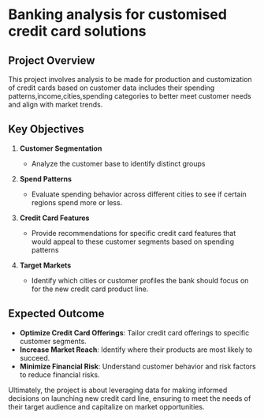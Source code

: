 # Banking analysis for customised credit card solutions

## Project Overview

This project involves analysis to be made for production and customization of credit cards based on customer data includes their spending patterns,income,cities,spending categories to better meet customer needs and align with market trends.


## Key Objectives

1. **Customer Segmentation**
   - Analyze the customer base to identify distinct groups
     
2. **Spend Patterns**
   - Evaluate spending behavior across different cities to see if certain regions spend more or less.

3. **Credit Card Features**
   - Provide recommendations for specific credit card features that would appeal to these customer segments based on spending patterns
     
4. **Target Markets**
   - Identify which cities or customer profiles the bank should focus on for the new credit card product line.


## Expected Outcome


- **Optimize Credit Card Offerings**: Tailor credit card offerings to specific customer segments.
- **Increase Market Reach**: Identify where their products are most likely to succeed.
- **Minimize Financial Risk**: Understand customer behavior and risk factors to reduce financial risks.

Ultimately, the project is about leveraging data for making informed decisions on launching new credit card line, ensuring to meet the needs of their target audience and capitalize on market opportunities.

